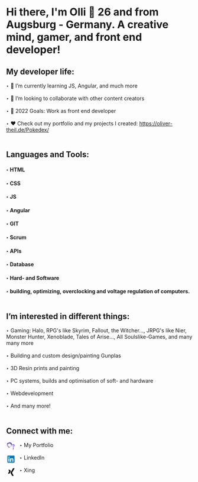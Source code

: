 # Hi there, I'm Olli 👋 26 and from Augsburg - Germany. A creative mind, gamer, and front end developer!

## My developer life:

‣ 🌱 I’m currently learning JS, Angular, and much more <br /><br />
‣ 👯 I’m looking to collaborate with other content creators <br /><br />
‣ 🥅 2022 Goals: Work as front end developer <br /><br />
‣ ❤️ Check out my portfolio and my projects I created: https://oliver-theil.de/Pokedex/ <br /><br />

## Languages and Tools:

#### ‣ HTML <br />
#### ‣ CSS <br />
#### ‣ JS <br />
#### ‣ Angular <br />
#### ‣ GIT <br />
#### ‣ Scrum <br />
#### ‣ APIs <br />
#### ‣ Database <br />
#### ‣ Hard- and Software <br />
#### ‣ building, optimizing, overclocking and voltage regulation of computers. <br /><br />

## I’m interested in different things:

‣ Gaming: Halo, RPG's like Skyrim, Fallout, the Witcher..., JRPG's like Nier, Monster Hunter, Xenoblade, Tales of Arise..., All Soulslike-Games, and many     many more <br /><br />
‣ Building and custom design/painting Gunplas <br /><br />
‣ 3D Resin prints and painting <br /><br />
‣ PC systems, builds and optimisation of soft- and hardware <br /><br />
‣ Webdevelopment <br /><br />
‣ And many more! <br /><br />

## Connect with me:

‣ My Portfolio [<img align="left" alt="CSS3" width="26px" src="https://github.com/OliverTheil/portfolio/blob/main/OliverTheil.de/src/assets/logos/portfoliologo.png" style="padding-right:10px;"/>](https://oliver-theil.de/Pokedex/) <br /><br />
‣ LinkedIn[<img align="left" alt="CSS3" width="26px" src="https://github.com/OliverTheil/portfolio/blob/main/OliverTheil.de/src/assets/icons/LinkedIn%201.png" style="padding-right:10px;"/>](https://www.linkedin.com/in/oliver-theil/) <br /><br />
‣ Xing[<img align="left" alt="CSS3" width="26px" src="https://github.com/OliverTheil/portfolio/blob/main/OliverTheil.de/src/assets/icons/xing-fill.png" style="padding-right:10px;"/>](https://www.xing.com/profile/Oliver_Theil2/cv) <br /><br />



